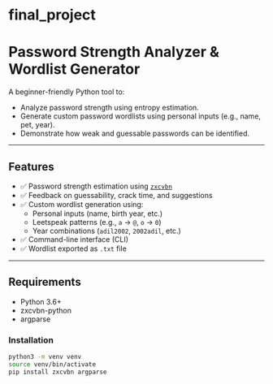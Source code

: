# final_project
# Password Strength Analyzer & Wordlist Generator

A beginner-friendly Python tool to:

- Analyze password strength using entropy estimation.
- Generate custom password wordlists using personal inputs (e.g., name, pet, year).
- Demonstrate how weak and guessable passwords can be identified.

---

## Features

- ✅ Password strength estimation using [`zxcvbn`](https://github.com/dropbox/zxcvbn)
- ✅ Feedback on guessability, crack time, and suggestions
- ✅ Custom wordlist generation using:
  - Personal inputs (name, birth year, etc.)
  - Leetspeak patterns (e.g., `a` → `@`, `o` → `0`)
  - Year combinations (`adil2002`, `2002adil`, etc.)
- ✅ Command-line interface (CLI)
- ✅ Wordlist exported as `.txt` file

---

## Requirements

- Python 3.6+
- zxcvbn-python
- argparse

### Installation

```bash
python3 -m venv venv
source venv/bin/activate
pip install zxcvbn argparse
